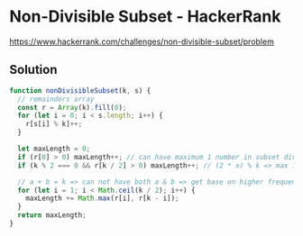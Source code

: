 # Non-Divisible Subset - HackerRank

https://www.hackerrank.com/challenges/non-divisible-subset/problem

## Solution

```js
function nonDivisibleSubset(k, s) {
  // remainders array
  const r = Array(k).fill(0);
  for (let i = 0; i < s.length; i++) {
    r[s[i] % k]++;
  }

  let maxLength = 0;
  if (r[0] > 0) maxLength++; // can have maximum 1 number in subset divisible by k
  if (k % 2 === 0 && r[k / 2] > 0) maxLength++; // (2 * x) % k => max 1 in subset

  // a + b = k => can not have both a & b => get base on higher frequency
  for (let i = 1; i < Math.ceil(k / 2); i++) {
    maxLength += Math.max(r[i], r[k - i]);
  }
  return maxLength;
}
```
